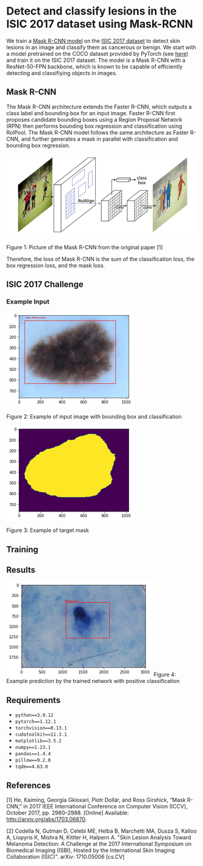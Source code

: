 # Detect and classify lesions in the ISIC 2017 dataset using Mask-RCNN
We train a [Mask R-CNN model](https://arxiv.org/abs/1703.06870) on the [ISIC 2017 dataset](https://challenge.isic-archive.com/data/#2017) to detect skin lesions in an image and classify them as cancerous or benign. We start with a model pretrained on the COCO dataset provided by PyTorch (see [here](https://pytorch.org/vision/main/models/mask_rcnn.html)) and train it on the ISIC 2017 dataset. The model is a Mask R-CNN with a ResNet-50-FPN backbone, which is known to be capable of efficiently detecting and classifiying objects in images.

## Mask R-CNN

The Mask R-CNN architecture extends the Faster R-CNN, which outputs a class label and bounding box for an input image. Faster R-CNN first proposes candidate bounding boxes using a Region Proposal Network (RPN) then performs bounding box regression and classification using RoIPool. The Mask R-CNN model follows the same architecture as Faster R-CNN, and further generates a mask in parallel with classification and bounding box regression.

![Mask R-CNN architecture](figures/mask-rcnn-architecture.PNG)

Figure 1: Picture of the Mask R-CNN from the original paper [1]

Therefore, the loss of Mask R-CNN is the sum of the classification loss, the box regression loss, and the mask loss.

## ISIC 2017 Challenge

### Example Input

![Example of image with bounding box and classification](figures/example-with-target-bounding-box.png)

Figure 2: Example of input image with bounding box and classification

![Example of target mask](figures/example-mask.png)

Figure 3: Example of target mask

## Training


## Results

![Example prediction](figures/example-prediction-melanoma.png)
Figure 4: Example prediction by the trained network with positive classification


## Requirements

* `python==3.9.12`
* `pytorch==1.12.1`
* `torchvision==0.13.1`
* `cudatoolkit==11.3.1`
* `matplotlib==3.5.2`
* `numpy==1.23.1`
* `pandas==1.4.4`
* `pillow==9.2.0`
* `tqdm==4.63.0`

## References
[1] He, Kaiming, Georgia Gkioxari, Piotr Dollár, and Ross Girshick, “Mask R-CNN,” in 2017 IEEE International Conference on Computer Vision (ICCV), October 2017, pp. 2980–2988. [Online] Available: http://arxiv.org/abs/1703.06870.

[2] Codella N, Gutman D, Celebi ME, Helba B, Marchetti MA, Dusza S, Kalloo A, Liopyris K, Mishra N, Kittler H, Halpern A. "Skin Lesion Analysis Toward Melanoma Detection: A Challenge at the 2017 International Symposium on Biomedical Imaging (ISBI), Hosted by the International Skin Imaging Collaboration (ISIC)". arXiv: 1710.05006 [cs.CV]
